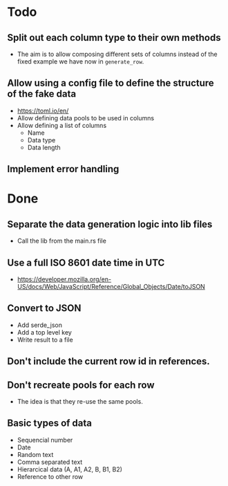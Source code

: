 # Todo


## Split out each column type to their own methods
* The aim is to allow composing different sets of columns instead of the fixed example we have now in `generate_row`.

## Allow using a config file to define the structure of the fake data
* https://toml.io/en/
* Allow defining data pools to be used in columns
* Allow defining a list of columns
    * Name
    * Data type
    * Data length

## Implement error handling


# Done

## Separate the data generation logic into lib files
* Call the lib from the main.rs file

## Use a full ISO 8601 date time in UTC
* https://developer.mozilla.org/en-US/docs/Web/JavaScript/Reference/Global_Objects/Date/toJSON

## Convert to JSON
* Add serde_json
* Add a top level key
* Write result to a file

## Don't include the current row id in references.

## Don't recreate pools for each row
* The idea is that they re-use the same pools.

## Basic types of data
* Sequencial number
* Date
* Random text
* Comma separated text
* Hierarcical data (A, A1, A2, B, B1, B2)
* Reference to other row

